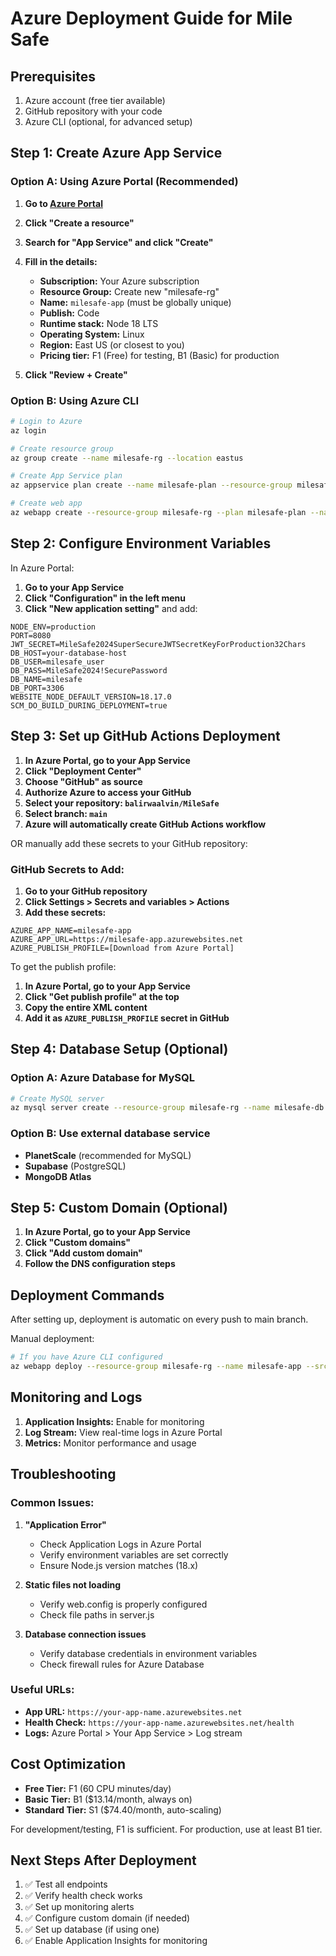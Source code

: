 # Azure Deployment Guide for Mile Safe

## Prerequisites
1. Azure account (free tier available)
2. GitHub repository with your code
3. Azure CLI (optional, for advanced setup)

## Step 1: Create Azure App Service

### Option A: Using Azure Portal (Recommended)
1. **Go to [Azure Portal](https://portal.azure.com)**
2. **Click "Create a resource"**
3. **Search for "App Service" and click "Create"**
4. **Fill in the details:**
   - **Subscription:** Your Azure subscription
   - **Resource Group:** Create new "milesafe-rg"
   - **Name:** `milesafe-app` (must be globally unique)
   - **Publish:** Code
   - **Runtime stack:** Node 18 LTS
   - **Operating System:** Linux
   - **Region:** East US (or closest to you)
   - **Pricing tier:** F1 (Free) for testing, B1 (Basic) for production

5. **Click "Review + Create"**

### Option B: Using Azure CLI
```bash
# Login to Azure
az login

# Create resource group
az group create --name milesafe-rg --location eastus

# Create App Service plan
az appservice plan create --name milesafe-plan --resource-group milesafe-rg --sku F1 --is-linux

# Create web app
az webapp create --resource-group milesafe-rg --plan milesafe-plan --name milesafe-app --runtime "NODE|18-lts"
```

## Step 2: Configure Environment Variables

In Azure Portal:
1. **Go to your App Service**
2. **Click "Configuration" in the left menu**
3. **Click "New application setting"** and add:

```
NODE_ENV=production
PORT=8080
JWT_SECRET=MileSafe2024SuperSecureJWTSecretKeyForProduction32Chars
DB_HOST=your-database-host
DB_USER=milesafe_user
DB_PASS=MileSafe2024!SecurePassword
DB_NAME=milesafe
DB_PORT=3306
WEBSITE_NODE_DEFAULT_VERSION=18.17.0
SCM_DO_BUILD_DURING_DEPLOYMENT=true
```

## Step 3: Set up GitHub Actions Deployment

1. **In Azure Portal, go to your App Service**
2. **Click "Deployment Center"**
3. **Choose "GitHub" as source**
4. **Authorize Azure to access your GitHub**
5. **Select your repository: `balirwaalvin/MileSafe`**
6. **Select branch: `main`**
7. **Azure will automatically create GitHub Actions workflow**

OR manually add these secrets to your GitHub repository:

### GitHub Secrets to Add:
1. **Go to your GitHub repository**
2. **Click Settings > Secrets and variables > Actions**
3. **Add these secrets:**

```
AZURE_APP_NAME=milesafe-app
AZURE_APP_URL=https://milesafe-app.azurewebsites.net
AZURE_PUBLISH_PROFILE=[Download from Azure Portal]
```

To get the publish profile:
1. **In Azure Portal, go to your App Service**
2. **Click "Get publish profile" at the top**
3. **Copy the entire XML content**
4. **Add it as `AZURE_PUBLISH_PROFILE` secret in GitHub**

## Step 4: Database Setup (Optional)

### Option A: Azure Database for MySQL
```bash
# Create MySQL server
az mysql server create --resource-group milesafe-rg --name milesafe-db --admin-user milesafe_admin --admin-password YourPassword123! --sku-name B_Gen5_1
```

### Option B: Use external database service
- **PlanetScale** (recommended for MySQL)
- **Supabase** (PostgreSQL)
- **MongoDB Atlas**

## Step 5: Custom Domain (Optional)

1. **In Azure Portal, go to your App Service**
2. **Click "Custom domains"**
3. **Click "Add custom domain"**
4. **Follow the DNS configuration steps**

## Deployment Commands

After setting up, deployment is automatic on every push to main branch.

Manual deployment:
```bash
# If you have Azure CLI configured
az webapp deploy --resource-group milesafe-rg --name milesafe-app --src-path .
```

## Monitoring and Logs

1. **Application Insights:** Enable for monitoring
2. **Log Stream:** View real-time logs in Azure Portal
3. **Metrics:** Monitor performance and usage

## Troubleshooting

### Common Issues:

1. **"Application Error"**
   - Check Application Logs in Azure Portal
   - Verify environment variables are set correctly
   - Ensure Node.js version matches (18.x)

2. **Static files not loading**
   - Verify web.config is properly configured
   - Check file paths in server.js

3. **Database connection issues**
   - Verify database credentials in environment variables
   - Check firewall rules for Azure Database

### Useful URLs:
- **App URL:** `https://your-app-name.azurewebsites.net`
- **Health Check:** `https://your-app-name.azurewebsites.net/health`
- **Logs:** Azure Portal > Your App Service > Log stream

## Cost Optimization

- **Free Tier:** F1 (60 CPU minutes/day)
- **Basic Tier:** B1 ($13.14/month, always on)
- **Standard Tier:** S1 ($74.40/month, auto-scaling)

For development/testing, F1 is sufficient.
For production, use at least B1 tier.

## Next Steps After Deployment

1. ✅ Test all endpoints
2. ✅ Verify health check works
3. ✅ Set up monitoring alerts
4. ✅ Configure custom domain (if needed)
5. ✅ Set up database (if using one)
6. ✅ Enable Application Insights for monitoring
